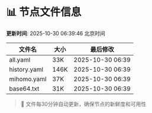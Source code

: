 # 📊 节点文件信息

**更新时间**: 2025-10-30 06:39:46 北京时间

| 文件名 | 大小 | 最后修改 |
|--------|------|----------|
| all.yaml | 33K | 2025-10-30 06:39 |
| history.yaml | 146K | 2025-10-30 06:39 |
| mihomo.yaml | 37K | 2025-10-30 06:39 |
| base64.txt | 31K | 2025-10-30 06:39 |

> 🔄 文件每30分钟自动更新，确保节点的新鲜度和可用性
